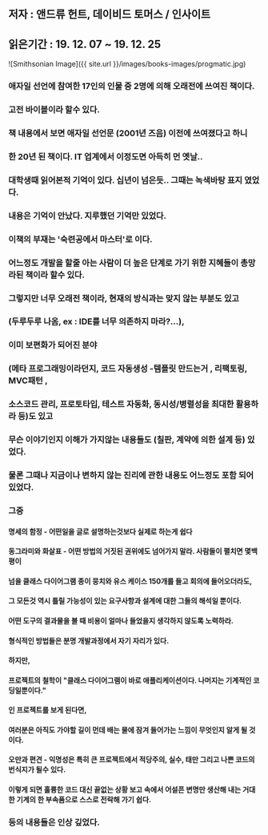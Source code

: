 ## 저자 : 앤드류 헌트, 데이비드 토머스 / 인사이트

## 읽은기간 : 19. 12. 07  ~ 19. 12. 25

![Smithsonian Image]({{ site.url }}/images/books-images/progmatic.jpg)

### 애자일 선언에 참여한 17인의 인물 중 2명에 의해 오래전에 쓰여진 책이다.

### 고전 바이블이라 할수 있다.

### 책 내용에서 보면 애자일 선언문 (2001년 즈음) 이전에 쓰여졌다고 하니

### 한 20년 된 책이다. IT 업계에서 이정도면 아득히 먼 옛날..

### 대학생때 읽어본적 기억이 있다. 십년이 넘은듯.. 그때는 녹색바탕 표지 였었다.

### 내용은 기억이 안났다. 지루했던 기억만 있었다.

### 이책의 부재는 '숙련공에서 마스터'로 이다.

### 어느정도 개발을 할줄 아는 사람이 더 높은 단계로 가기 위한 지혜들이 총망라된 책이라 할수 있다.

### 그렇지만 너무 오래전 책이라, 현재의 방식과는 맞지 않는 부분도 있고

### (두루두루 나옴, ex : IDE를 너무 의존하지 마라?...),

### 이미 보편화가 되어진 분야

### (메타 프로그래밍이라던지, 코드 자동생성 -템플릿 만드는거 , 리팩토링, MVC패턴 ,

### 소스코드 관리, 프로토타입, 테스트 자동화, 동시성/병렬성을 최대한 활용하라 등)도 있고

### 무슨 이야기인지 이해가 가지않는 내용들도 (칠판, 계약에 의한 설계 등) 있었다.

### 물론 그때나 지금이나 변하지 않는 진리에 관한 내용도 어느정도 포함 되어있었다.

### 그중


#### 명세의 함정 - 어떤일을 글로 설명하는것보다 실제로 하는게 쉽다

#### 동그라미와 화살표 - 어떤 방법의 거짓된 권위에도 넘어가지 말라. 사람들이 펼치면 몇백평이

#### 넘을 클래스 다이어그램 종이 뭉치와 유스 케이스 150개를 들고 회의에 들어오더라도,

#### 그 모든것 역시 틀릴 가능성이 있는 요구사항과 설계에 대한 그들의 해석일 뿐이다.

#### 어떤 도구의 결과물을 볼 때 비용이 얼마나 들었을지 생각하지 않도록 노력하라.

#### 형식적인 방법들은 분명 개발과정에서 자기 자리가 있다.

#### 하지만,

#### 프로젝트의 철학이 "클래스 다이어그램이 바로 애플리케이션이다. 나머지는 기계적인 코딩일뿐이다."

#### 인 프로젝트를 보게 된다면,

#### 여러분은 아직도 가야할 길이 먼데 배는 물에 잠겨 들어가는 느낌이 무엇인지 알게 될 것이다.

#### 오만과 편견 - 익명성은 특히 큰 프로젝트에서 적당주의, 실수, 태만 그리고 나쁜 코드의 번식지가 될수 있다.

#### 이렇게 되면 훌륭한 코드 대신 끝없는 상황 보고 속에서 어설픈 변명만 생산해 내는 거대한 기계의 한 부속품으로 스스로 전락해 가기 쉽다.


### 등의 내용들은 인상 깊었다.

